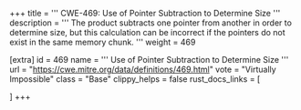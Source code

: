 +++
title = '''
CWE-469: Use of Pointer Subtraction to Determine Size
'''
description	= '''
The product subtracts one pointer from another in order to determine size, but this calculation can be incorrect if the pointers do not exist in the same memory chunk.
'''
weight = 469

[extra]
id = 469
name = '''
Use of Pointer Subtraction to Determine Size
'''
url = "https://cwe.mitre.org/data/definitions/469.html"
vote = "Virtually Impossible"
class = "Base"
clippy_helps = false
rust_docs_links = [
	
]
+++
